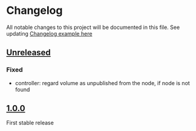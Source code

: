 # Changelog

All notable changes to this project will be documented in this file.
See updating [Changelog example here](https://keepachangelog.com/en/1.0.0/)

## [Unreleased]

### Fixed
- controller: regard volume as unpublished from the node, if node is not found

## [1.0.0]

First stable release

[Unreleased]: https://github.com/UpCloudLtd/upcloud-csi/compare/v1.0.0...HEAD
[1.0.0]: https://github.com/UpCloudLtd/upcloud-csi/releases/tag/1.0.0

